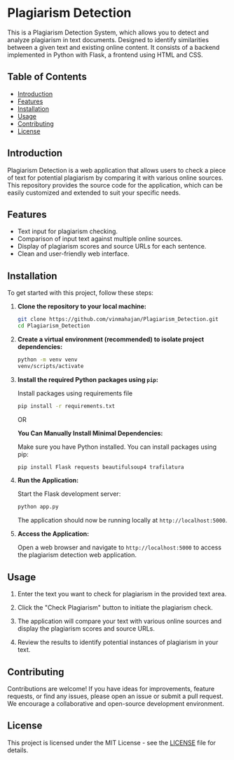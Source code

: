# Plagiarism Detection

This is a Plagiarism Detection System, which allows you to detect and analyze plagiarism in text documents. Designed to identify similarities between a given text and existing online content. It consists of a backend implemented in Python with Flask, a frontend using HTML and CSS. 


## Table of Contents

- [Introduction](#introduction)
- [Features](#features)
- [Installation](#installation)
- [Usage](#usage)
- [Contributing](#contributing)
- [License](#license)

## Introduction

Plagiarism Detection is a web application that allows users to check a piece of text for potential plagiarism by comparing it with various online sources. This repository provides the source code for the application, which can be easily customized and extended to suit your specific needs.

## Features

- Text input for plagiarism checking.
- Comparison of input text against multiple online sources.
- Display of plagiarism scores and source URLs for each sentence.
- Clean and user-friendly web interface.

## Installation

To get started with this project, follow these steps:

1. **Clone the repository to your local machine:**

   ```sh
   git clone https://github.com/vinmahajan/Plagiarism_Detection.git
   cd Plagiarism_Detection
   ```
   
2. **Create a virtual environment (recommended) to isolate project dependencies:**

   ```bash
   python -m venv venv
   venv/scripts/activate
   ```

3. **Install the required Python packages using `pip`:**
   
   Install packages using requirements file

   ```bash
   pip install -r requirements.txt
   ```
    OR

   **You Can Manually Install Minimal Dependencies:**

   Make sure you have Python installed. You can install packages using pip:

   ```sh
   pip install Flask requests beautifulsoup4 trafilatura
   ```

4. **Run the Application:**

   Start the Flask development server:

   ```sh
   python app.py
   ```

   The application should now be running locally at `http://localhost:5000`.

5. **Access the Application:**

   Open a web browser and navigate to `http://localhost:5000` to access the plagiarism detection web application.

## Usage

1. Enter the text you want to check for plagiarism in the provided text area.

2. Click the "Check Plagiarism" button to initiate the plagiarism check.

3. The application will compare your text with various online sources and display the plagiarism scores and source URLs.

4. Review the results to identify potential instances of plagiarism in your text.

## Contributing

Contributions are welcome! If you have ideas for improvements, feature requests, or find any issues, please open an issue or submit a pull request. We encourage a collaborative and open-source development environment.

## License

This project is licensed under the MIT License - see the [LICENSE](LICENSE) file for details.

